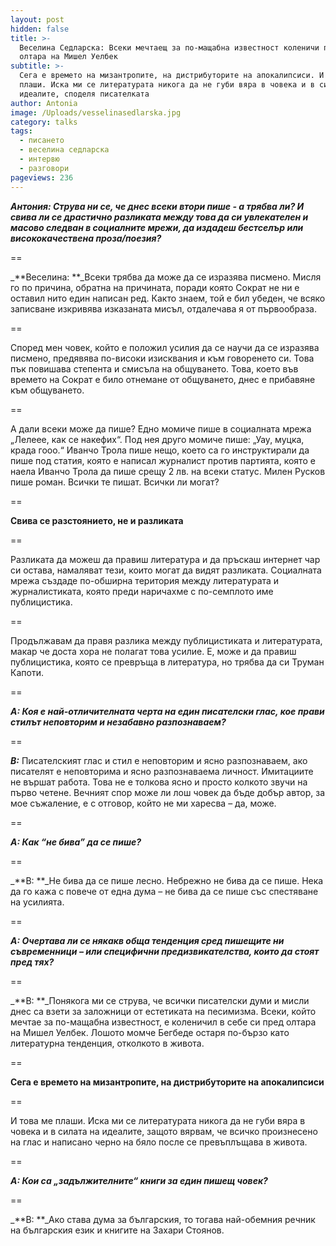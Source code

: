 ```yaml
---
layout: post
hidden: false
title: >-
  Веселина Седларска: Всеки мечтаещ за по-мащабна известност коленичи пред
  олтара на Мишел Уелбек
subtitle: >-
  Сега е времето на мизантропите, на дистрибуторите на апокалипсиси. И това ме
  плаши. Иска ми се литературата никога да не губи вяра в човека и в силата на
  идеалите, споделя писателката
author: Antonia
image: /Uploads/vesselinasedlarska.jpg
category: talks
tags:
  - писането
  - веселина седларска
  - интервю
  - разговори
pageviews: 236
---
```

_**Антония: Струва ни се, че днес всеки втори пише - а трябва ли? И свива ли се драстично разликата между това да си увлекателен и масово следван в социалните мрежи, да издадеш бестселър или висококачествена проза/поезия?**_

\==

_**Веселина: **_Всеки трябва да може да се изразява писмено. Мисля го по причина, обратна на причината, поради която Сократ не ни е оставил нито един написан ред. Както знаем, той е бил убеден, че всяко записване изкривява изказаната мисъл, отдалечава я от първообраза. 

\==

Според мен човек, който е положил усилия да се научи да се изразява писмено, предявява по-високи изисквания и към говоренето си. Това пък повишава степента и смисъла на общуването. Това, което във времето на Сократ е било отнемане от общуването, днес е прибавяне към общуването. 

\==

А дали всеки може да пише? Едно момиче пише в социалната мрежа „Лелеее, как се накефих“. Под нея друго момиче пише: „Уау, муцка, крада гооо.“ Иванчо Трола пише нещо, което са го инструктирали да пише под статия, която е написал журналист против партията, която е наела Иванчо Трола да пише срещу 2 лв. на всеки статус. Милен Русков пише роман. Всички те пишат. Всички ли могат?

\==

**Свива се разстоянието, не и разликата**

\==

Разликата да можеш да правиш литература и да пръскаш интернет чар си остава, намаляват тези, които могат да видят разликата. Социалната мрежа създаде по-обширна територия между литературата и журналистиката, която преди наричахме с по-семплото име публицистика. 

\==

Продължавам да правя разлика между публицистиката и литературата, макар че доста хора не полагат това усилие. Е, може и да правиш публицистика, която се превръща в литература, но трябва да си Труман Капоти. 

\==

_**А: Коя е най-отличителната черта на един писателски глас, кое прави стилът неповторим и незабавно разпознаваем?**_

\==

_**В:**_ Писателският глас и стил е неповторим и ясно разпознаваем, ако писателят е неповторима и ясно разпознаваема личност. Имитациите не вършат работа. Това не е толкова ясно и просто колкото звучи на първо четене. Вечният спор може ли лош човек да бъде добър автор, за мое съжаление, е с отговор, който не ми харесва – да, може.  

\==

_**А: Как “не бива” да се пише?**_

\==

_**В: **_Не бива да се пише лесно. Небрежно не бива да се пише. Нека да го кажа с повече от една дума – не бива да се пише със спестяване на усилията. 

\==

_**А: Очертава ли се някакв обща тенденция сред пишещите ни съвременници – или специфични предизвикателства, които да стоят пред тях?**_

\==

_**В: **_Понякога ми се струва, че всички писателски думи и мисли днес са взети за заложници от естетиката на песимизма. Всеки, който мечтае за по-мащабна известност, е коленичил в себе си пред олтара на Мишел Уелбек. Лошото момче Бегбеде остаря по-бързо като литературна тенденция, отколкото в живота. 

\==

**Сега е времето на мизантропите, на дистрибуторите на апокалипсиси**

\==

И това ме плаши. Иска ми се литературата никога да не губи вяра в човека и в силата на идеалите, защото вярвам, че всичко произнесено на глас и написано черно на бяло после се превъплъщава  в живота.  

\==

_**А: Кои са „задължителните“ книги за един пишещ човек?**_

\==

_**В: **_Ако става дума за българския, то тогава най-обемния речник на българския език и книгите на Захари Стоянов.
